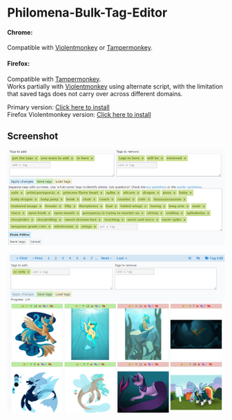 # Philomena-Bulk-Tag-Editor

#### Chrome:

Compatible with [Violentmonkey](https://violentmonkey.github.io/) or [Tampermonkey](http://tampermonkey.net/).

#### Firefox:

Compatible with [Tampermonkey](http://tampermonkey.net/).  
Works partially with [Violentmonkey](https://violentmonkey.github.io/) using alternate script, with the limitation that saved tags does not carry over across different domains.

Primary version: [Click here to install](https://github.com/marktaiwan/Philomena-Bulk-Tag-Editor/raw/master/tag-editor.user.js)  
Firefox Violentmonkey version: [Click here to install](https://github.com/marktaiwan/Philomena-Bulk-Tag-Editor/raw/firefox-violentmonkey/tag-editor.user.js)


## Screenshot

![Screenshot](https://raw.githubusercontent.com/marktaiwan/Philomena-Bulk-Tag-Editor/master/screenshots/screenshot.png)

![Screenshot](https://raw.githubusercontent.com/marktaiwan/Philomena-Bulk-Tag-Editor/master/screenshots/screenshot2.png)

